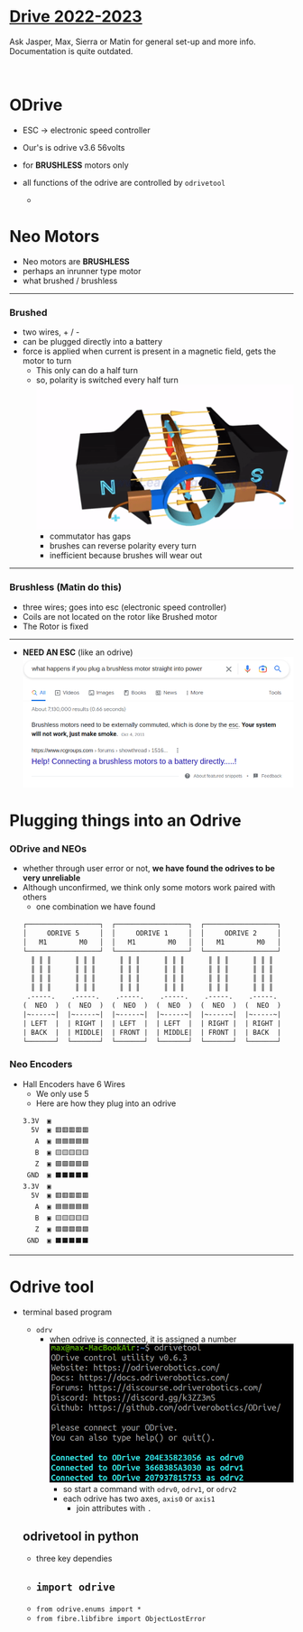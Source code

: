 # [Drive 2022-2023](https://github.com/SC-Robotics-2021/drive_2022_23)
Ask Jasper, Max, Sierra or Matin for general set-up and more info. Documentation is quite outdated.

<br>

# ODrive
- ESC -> electronic speed controller
- Our's is odrive v3.6 56volts
- for **BRUSHLESS** motors only
- all functions of the odrive are controlled by `odrivetool`

  - 

# Neo Motors
- Neo motors are **BRUSHLESS**
- perhaps an inrunner type motor
- what brushed / brushless
---
  ### Brushed
  - two wires, + / -
  - can be plugged directly into a battery
  - force is applied when current is present in a magnetic field, gets the motor to turn
    - This only can do a half turn
    - so, polarity is switched every half turn
      ![alt-text](img/Commutator.gif)
      - commutator has gaps
      - brushes can reverse polarity every turn
      - inefficient because brushes will wear out
---
  ### Brushless (Matin do this)
  - three wires; goes into esc (electronic speed controller)
  - Coils are not located on the rotor like Brushed motor
  - The Rotor is fixed
---
  - **NEED AN ESC** (like an odrive)
    ![alt-text](img/brushless1.png)




# Plugging things into an Odrive

  ### ODrive and NEOs
  - whether through user error or not, **we have found the odrives to be very unreliable**
  - Although unconfirmed, we think only some motors work paired with others
    - one combination we have found
    ```
    ┌──────────────────┐  ┌──────────────────┐  ┌──────────────────┐
    │     ODRIVE 5     │  │     ODRIVE 1     │  │     ODRIVE 2     │
    │   M1        M0   │  │   M1        M0   │  │   M1        M0   │
    └──────────────────┘  └──────────────────┘  └──────────────────┘
      ║ ║ ║      ║ ║ ║      ║ ║ ║      ║ ║ ║      ║ ║ ║      ║ ║ ║
      ║ ║ ║      ║ ║ ║      ║ ║ ║      ║ ║ ║      ║ ║ ║      ║ ║ ║
      ║ ║ ║      ║ ║ ║      ║ ║ ║      ║ ║ ║      ║ ║ ║      ║ ║ ║
      ║ ║ ║      ║ ║ ║      ║ ║ ║      ║ ║ ║      ║ ║ ║      ║ ║ ║
     .-----.    .-----.    .-----.    .-----.    .-----.    .-----.
    (  NEO  )  (  NEO  )  (  NEO  )  (  NEO  )  (  NEO  )  (  NEO  )
    |~-----~|  |~-----~|  |~-----~|  |~-----~|  |~-----~|  |~-----~|
    | LEFT  |  | RIGHT |  | LEFT  |  | LEFT  |  | RIGHT |  | RIGHT |
    | BACK  |  | MIDDLE|  | FRONT |  | MIDDLE|  | FRONT |  | BACK  |
    └───────┘  └───────┘  └───────┘  └───────┘  └───────┘  └───────┘
    ```
### Neo Encoders
  - Hall Encoders have 6 Wires
    - We only use 5
    - Here are how they plug into an odrive
    ```
    3.3V  ▣
      5V  ▣ 🟥🟥🟥🟥🟥
       A  ▣ 🟦🟦🟦🟦🟦  
       B  ▣ 🟨🟨🟨🟨🟨
       Z  ▣ 🟩🟩🟩🟩🟩
     GND  ▣ ⬛⬛⬛⬛⬛
    3.3V  ▣
      5V  ▣ 🟥🟥🟥🟥🟥
       A  ▣ 🟦🟦🟦🟦🟦  
       B  ▣ 🟨🟨🟨🟨🟨
       Z  ▣ 🟩🟩🟩🟩🟩
     GND  ▣ ⬛⬛⬛⬛⬛
    ```

---
# Odrive tool

- terminal based program
  - `odrv`
    - when odrive is connected, it is assigned a number
      ![alt-text](img/odrivetool1.png)
      - so start a command with `odrv0`, `odrv1`, or `odrv2`
      - each odrive has two axes, `axis0` or `axis1`
        - join attributes with `.`

  ## odrivetool in python
  - three key dependies
  - `import odrive`
    - 
  - `from odrive.enums import *`
  - `from fibre.libfibre import ObjectLostError`